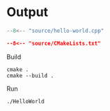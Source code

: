 # Output
```cpp
--8<-- "source/hello-world.cpp"
```

```cmake
--8<-- "source/CMakeLists.txt"
```

Build

```
cmake .
cmake --build .
```

Run

```
./HelloWorld
```

